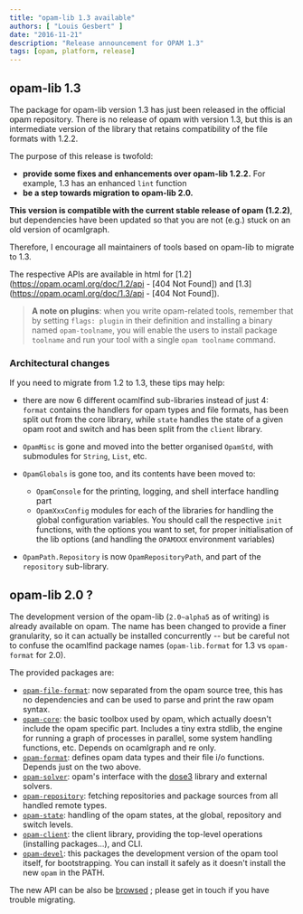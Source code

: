 ```yaml
---
title: "opam-lib 1.3 available"
authors: [ "Louis Gesbert" ]
date: "2016-11-21"
description: "Release announcement for OPAM 1.3"
tags: [opam, platform, release]
---
```


<style type="text/css"><!--
  .opam {font-family: Tahoma,Verdana,sans-serif; font-size: 110%; font-weight: lighter; line-height: 90.9%}
--></style>

## opam-lib 1.3

The package for opam-lib version 1.3 has just been released in the official
<span class="opam">opam</span> repository. There is no release of
<span class="opam">opam</span> with version 1.3, but this is an intermediate
version of the library that retains compatibility of the file formats with
1.2.2.

The purpose of this release is twofold:

- **provide some fixes and enhancements over opam-lib 1.2.2.** For example, 1.3
  has an enhanced `lint` function
- **be a step towards migration to opam-lib 2.0.**

**This version is compatible with the current stable release of opam (1.2.2)**,
but dependencies have been updated so that you are not (e.g.) stuck on an old
version of ocamlgraph.

Therefore, I encourage all maintainers of tools based on opam-lib to migrate to
1.3.

The respective APIs are available in html for
[1.2](https://opam.ocaml.org/doc/1.2/api - [404 Not Found]) and [1.3](https://opam.ocaml.org/doc/1.3/api - [404 Not Found]).

> **A note on plugins**: when you write opam-related tools, remember that by
> setting `flags: plugin` in their definition and installing a binary named
> `opam-toolname`, you will enable the users to install package `toolname` and
> run your tool with a single `opam toolname` command.

### Architectural changes

If you need to migrate from 1.2 to 1.3, these tips may help:

- there are now 6 different ocamlfind sub-libraries instead of just 4: `format`
  contains the handlers for opam types and file formats, has been split out from
  the core library, while `state` handles the state of a given opam root and
  switch and has been split from the `client` library.

- `OpamMisc` is gone and moved into the better organised `OpamStd`, with
  submodules for `String`, `List`, etc.

- `OpamGlobals` is gone too, and its contents have been moved to:
  - `OpamConsole` for the printing, logging, and shell interface handling part
  - `OpamXxxConfig` modules for each of the libraries for handling the global
    configuration variables. You should call the respective `init` functions,
    with the options you want to set, for proper initialisation of the lib
    options (and handling the `OPAMXXX` environment variables)

- `OpamPath.Repository` is now `OpamRepositoryPath`, and part of the
  `repository` sub-library.


## opam-lib 2.0 ?

The development version of the opam-lib (`2.0~alpha5` as of writing) is already
available on opam. The name has been changed to provide a finer granularity, so
it can actually be installed concurrently -- but be careful not to confuse the
ocamlfind package names (`opam-lib.format` for 1.3 vs `opam-format` for 2.0).

The provided packages are:

- [`opam-file-format`](https://opam.ocaml.org/packages/opam-file-format): now
  separated from the opam source tree, this has no dependencies and can be used
  to parse and print the raw opam syntax.
- [`opam-core`](https://opam.ocaml.org/packages/opam-core): the basic toolbox
  used by opam, which actually doesn't include the opam specific part. Includes
  a tiny extra stdlib, the engine for running a graph of processes in parallel,
  some system handling functions, etc. Depends on ocamlgraph and re only.
- [`opam-format`](https://opam.ocaml.org/packages/opam-format): defines opam
  data types and their file i/o functions. Depends just on the two above.
- [`opam-solver`](https://opam.ocaml.org/packages/opam-core): opam's interface
  with the [dose3](https://opam.ocaml.org/packages/dose3) library and external
  solvers.
- [`opam-repository`](https://opam.ocaml.org/packages/opam-repository): fetching
  repositories and package sources from all handled remote types.
- [`opam-state`](https://opam.ocaml.org/packages/opam-state): handling of the
  opam states, at the global, repository and switch levels.
- [`opam-client`](https://opam.ocaml.org/packages/opam-client): the client
  library, providing the top-level operations (installing packages...), and CLI.
- [`opam-devel`](https://opam.ocaml.org/packages/opam-devel): this packages the
  development version of the opam tool itself, for bootstrapping. You can
  install it safely as it doesn't install the new `opam` in the PATH.

The new API can be also be [browsed](https://opam.ocaml.org/doc/2.0/api) ;
please get in touch if you have trouble migrating.

